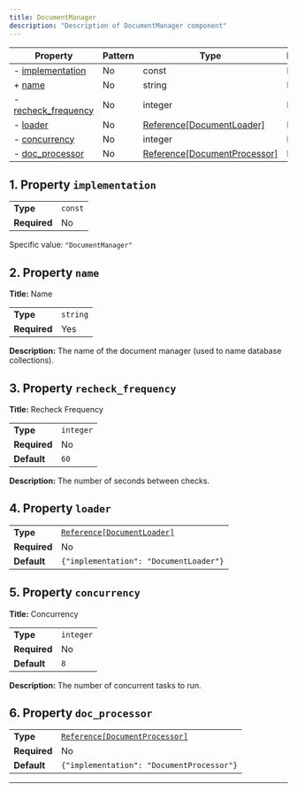 ```yaml
---
title: DocumentManager
description: "Description of DocumentManager component"
---
```


| Property                                   | Pattern | Type                         | Deprecated | Definition | Title/Description |
| ------------------------------------------ | ------- | ---------------------------- | ---------- | ---------- | ----------------- |
| - [implementation](#implementation )       | No      | const                        | No         | -          | -                 |
| + [name](#name )                           | No      | string                       | No         | -          | Name              |
| - [recheck_frequency](#recheck_frequency ) | No      | integer                      | No         | -          | Recheck Frequency |
| - [loader](#loader )                       | No      | [Reference[DocumentLoader]](/docs/components/documentloader/overview)    | No         | -          | -                 |
| - [concurrency](#concurrency )             | No      | integer                      | No         | -          | Concurrency       |
| - [doc_processor](#doc_processor )         | No      | [Reference[DocumentProcessor]](/docs/components/documentprocessor/overview) | No         | -          | -                 |

## <a name="implementation"></a>1. Property `implementation`

|              |         |
| ------------ | ------- |
| **Type**     | `const` |
| **Required** | No      |

Specific value: `"DocumentManager"`

## <a name="name"></a>2. Property `name`

**Title:** Name

|              |          |
| ------------ | -------- |
| **Type**     | `string` |
| **Required** | Yes      |

**Description:** The name of the document manager (used to name database collections).

## <a name="recheck_frequency"></a>3. Property `recheck_frequency`

**Title:** Recheck Frequency

|              |           |
| ------------ | --------- |
| **Type**     | `integer` |
| **Required** | No        |
| **Default**  | `60`      |

**Description:** The number of seconds between checks.

## <a name="loader"></a>4. Property `loader`

|              |                                        |
| ------------ | -------------------------------------- |
| **Type**     | [`Reference[DocumentLoader]`](/docs/components/documentloader/overview)            |
| **Required** | No                                     |
| **Default**  | `{"implementation": "DocumentLoader"}` |

## <a name="concurrency"></a>5. Property `concurrency`

**Title:** Concurrency

|              |           |
| ------------ | --------- |
| **Type**     | `integer` |
| **Required** | No        |
| **Default**  | `8`       |

**Description:** The number of concurrent tasks to run.

## <a name="doc_processor"></a>6. Property `doc_processor`

|              |                                           |
| ------------ | ----------------------------------------- |
| **Type**     | [`Reference[DocumentProcessor]`](/docs/components/documentprocessor/overview)            |
| **Required** | No                                        |
| **Default**  | `{"implementation": "DocumentProcessor"}` |

----------------------------------------------------------------------------------------------------------------------------
